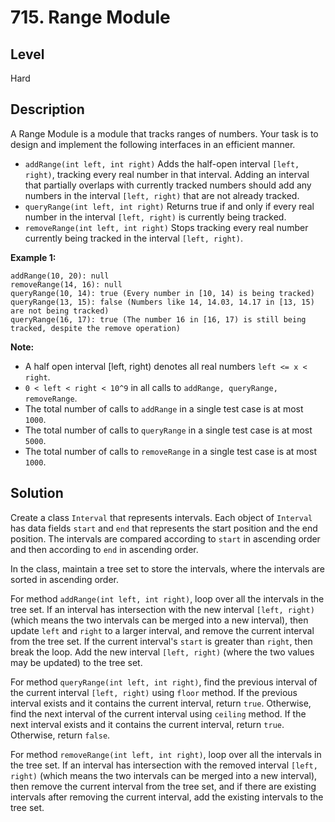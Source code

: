# 715. Range Module
## Level
Hard

## Description
A Range Module is a module that tracks ranges of numbers. Your task is to design and implement the following interfaces in an efficient manner.

* `addRange(int left, int right)` Adds the half-open interval `[left, right)`, tracking every real number in that interval. Adding an interval that partially overlaps with currently tracked numbers should add any numbers in the interval `[left, right)` that are not already tracked.
* `queryRange(int left, int right)` Returns true if and only if every real number in the interval `[left, right)` is currently being tracked.
* `removeRange(int left, int right)` Stops tracking every real number currently being tracked in the interval `[left, right)`.

**Example 1:**
```
addRange(10, 20): null
removeRange(14, 16): null
queryRange(10, 14): true (Every number in [10, 14) is being tracked)
queryRange(13, 15): false (Numbers like 14, 14.03, 14.17 in [13, 15) are not being tracked)
queryRange(16, 17): true (The number 16 in [16, 17) is still being tracked, despite the remove operation)
```

**Note:**

* A half open interval [left, right) denotes all real numbers `left <= x < right`.
* `0 < left < right < 10^9` in all calls to `addRange, queryRange, removeRange`.
* The total number of calls to `addRange` in a single test case is at most `1000`.
* The total number of calls to `queryRange` in a single test case is at most `5000`.
* The total number of calls to `removeRange` in a single test case is at most `1000`.

## Solution
Create a class `Interval` that represents intervals. Each object of `Interval` has data fields `start` and `end` that represents the start position and the end position. The intervals are compared according to `start` in ascending order and then according to `end` in ascending order.

In the class, maintain a tree set to store the intervals, where the intervals are sorted in ascending order.

For method `addRange(int left, int right)`, loop over all the intervals in the tree set. If an interval has intersection with the new interval `[left, right)` (which means the two intervals can be merged into a new interval), then update `left` and `right` to a larger interval, and remove the current interval from the tree set. If the current interval's `start` is greater than `right`, then break the loop. Add the new interval `[left, right)` (where the two values may be updated) to the tree set.

For method `queryRange(int left, int right)`, find the previous interval of the current interval `[left, right)` using `floor` method. If the previous interval exists and it contains the current interval, return `true`. Otherwise, find the next interval of the current interval using `ceiling` method. If the next interval exists and it contains the current interval, return `true`. Otherwise, return `false`.

For method `removeRange(int left, int right)`, loop over all the intervals in the tree set. If an interval has intersection with the removed interval `[left, right)` (which means the two intervals can be merged into a new interval), then remove the current interval from the tree set, and if there are existing intervals after removing the current interval, add the existing intervals to the tree set.
